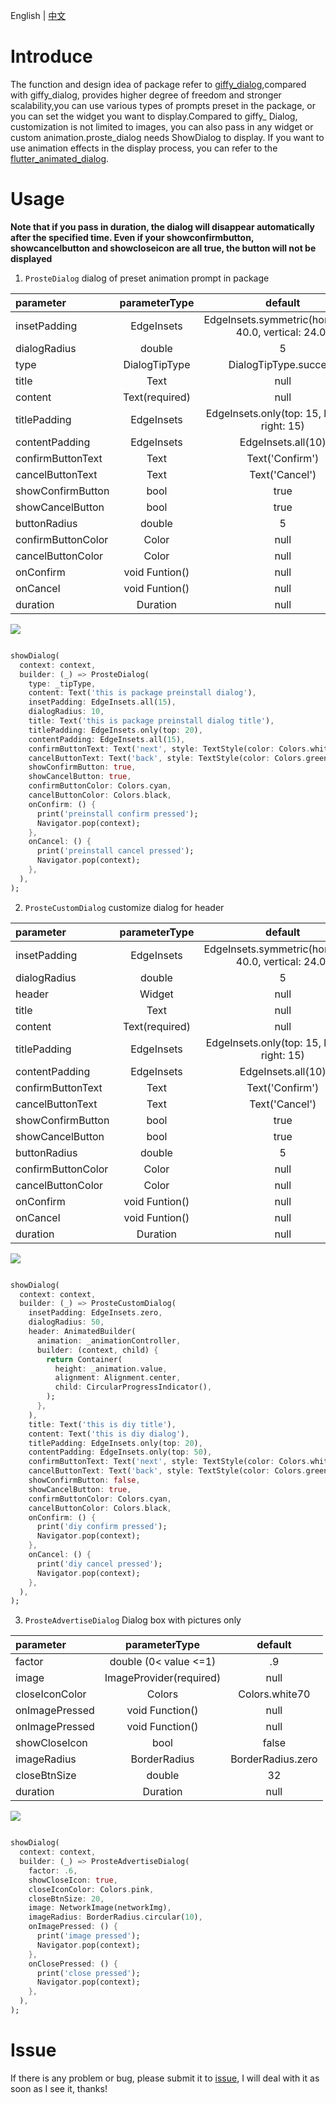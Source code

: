 English | <a href="https://github.com/xyhxx/proste_dialog/blob/master/doc/cn.md" >中文</a>

# Introduce

The function and design idea of package refer to <a href="https://github.com/xsahil03x/giffy_dialog">giffy_dialog</a>,compared with giffy_dialog, provides higher degree of freedom and stronger scalability,you can use various types of prompts preset in the package, or you can set the widget you want to display.Compared to giffy_ Dialog, customization is not limited to images, you can also pass in any widget or custom animation.proste_dialog needs ShowDialog to display. If you want to use animation effects in the display process, you can refer to the <a href="https://github.com/JackJonson/flutter_animated_dialog">flutter_animated_dialog</a>.

# Usage

__Note that if you pass in duration, the dialog will disappear automatically after the specified time. Even if your showconfirmbutton, showcancelbutton and showcloseicon are all true, the button will not be displayed__

1. `ProsteDialog` dialog of preset animation prompt in package

| parameter | parameterType | default |
| :-- | :---: | :---: |
| insetPadding | EdgeInsets | EdgeInsets.symmetric(horizontal: 40.0, vertical: 24.0) | 
| dialogRadius | double | 5 | 
| type | DialogTipType | DialogTipType.success | 
| title | Text | null | 
| content | Text(required) | null |
| titlePadding | EdgeInsets | EdgeInsets.only(top: 15, left: 15, right: 15) | 
| contentPadding | EdgeInsets | EdgeInsets.all(10) |
| confirmButtonText | Text | Text('Confirm') |
| cancelButtonText | Text | Text('Cancel') |
| showConfirmButton | bool | true |
| showCancelButton | bool | true |
| buttonRadius | double | 5 |
| confirmButtonColor | Color | null |
| cancelButtonColor | Color | null |
| onConfirm | void Funtion() | null |
| onCancel | void Funtion() | null |
| duration | Duration | null |

<img src="https://raw.githubusercontent.com/xyhxx/program_preview/master/proste_dialog/preinstall.png"/>

``` dart 

showDialog(
  context: context,
  builder: (_) => ProsteDialog(
    type: _tipType,
    content: Text('this is package preinstall dialog'),
    insetPadding: EdgeInsets.all(15),
    dialogRadius: 10,
    title: Text('this is package preinstall dialog title'),
    titlePadding: EdgeInsets.only(top: 20),
    contentPadding: EdgeInsets.all(15),
    confirmButtonText: Text('next', style: TextStyle(color: Colors.white)),
    cancelButtonText: Text('back', style: TextStyle(color: Colors.green)),
    showConfirmButton: true,
    showCancelButton: true,
    confirmButtonColor: Colors.cyan,
    cancelButtonColor: Colors.black,
    onConfirm: () {
      print('preinstall confirm pressed');
      Navigator.pop(context);
    },
    onCancel: () {
      print('preinstall cancel pressed');
      Navigator.pop(context);
    },
  ),
);

```

2. `ProsteCustomDialog` customize dialog for header

| parameter | parameterType | default |
| :-- | :---: | :---: |
| insetPadding | EdgeInsets | EdgeInsets.symmetric(horizontal: 40.0, vertical: 24.0) | 
| dialogRadius | double | 5 | 
| header | Widget | null | 
| title | Text | null | 
| content | Text(required) | null |
| titlePadding | EdgeInsets | EdgeInsets.only(top: 15, left: 15, right: 15) | 
| contentPadding | EdgeInsets | EdgeInsets.all(10) |
| confirmButtonText | Text | Text('Confirm') |
| cancelButtonText | Text | Text('Cancel') |
| showConfirmButton | bool | true |
| showCancelButton | bool | true |
| buttonRadius | double | 5 |
| confirmButtonColor | Color | null |
| cancelButtonColor | Color | null |
| onConfirm | void Funtion() | null |
| onCancel | void Funtion() | null |
| duration | Duration | null |

<img src="https://raw.githubusercontent.com/xyhxx/program_preview/master/proste_dialog/custom2.png" />

``` dart

showDialog(
  context: context,
  builder: (_) => ProsteCustomDialog(
    insetPadding: EdgeInsets.zero,
    dialogRadius: 50,
    header: AnimatedBuilder(
      animation: _animationController,
      builder: (context, child) {
        return Container(
          height: _animation.value,
          alignment: Alignment.center,
          child: CircularProgressIndicator(),
        );
      },
    ),
    title: Text('this is diy title'),
    content: Text('this is diy dialog'),
    titlePadding: EdgeInsets.only(top: 20),
    contentPadding: EdgeInsets.only(top: 50),
    confirmButtonText: Text('next', style: TextStyle(color: Colors.white)),
    cancelButtonText: Text('back', style: TextStyle(color: Colors.green)),
    showConfirmButton: false,
    showCancelButton: true,
    confirmButtonColor: Colors.cyan,
    cancelButtonColor: Colors.black,
    onConfirm: () {
      print('diy confirm pressed');
      Navigator.pop(context);
    },
    onCancel: () {
      print('diy cancel pressed');
      Navigator.pop(context);
    },
  ),
);

```

3. `ProsteAdvertiseDialog` Dialog box with pictures only

| parameter | parameterType | default |
| :-- | :---: | :---: |
| factor | double (0< value <=1) | .9 |
| image | ImageProvider(required) | null |
| closeIconColor | Colors | Colors.white70 |
| onImagePressed | void Function() | null |
| onImagePressed | void Function() | null |
| showCloseIcon | bool | false |
| imageRadius | BorderRadius | BorderRadius.zero |
| closeBtnSize | double | 32 |
| duration | Duration | null |

<img src="https://raw.githubusercontent.com/xyhxx/program_preview/master/proste_dialog/ProsteAdvertiseDialog.png"/>

``` dart

showDialog(
  context: context,
  builder: (_) => ProsteAdvertiseDialog(
    factor: .6,
    showCloseIcon: true,
    closeIconColor: Colors.pink,
    closeBtnSize: 20,
    image: NetworkImage(networkImg),
    imageRadius: BorderRadius.circular(10),
    onImagePressed: () {
      print('image pressed');
      Navigator.pop(context);
    },
    onClosePressed: () {
      print('close pressed');
      Navigator.pop(context);
    },
  ),
);

```
# Issue
If there is any problem or bug, please submit it to <a href="https://github.com/xyhxx/proste_dialog/issues">issue</a>, I will deal with it as soon as I see it, thanks!